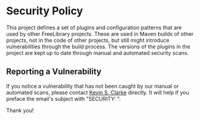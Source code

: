 # Security Policy

This project defines a set of plugins and configuration patterns that are used by other FreeLibrary projects. These are used in Maven builds of other projects, not in the code of other projects, but still might introduce vulnerabilities through the build process. The versions of the plugins in the project are kept up to date through manual and automated security scans.

## Reporting a Vulnerability

If you notice a vulnerability that has not been caught by our manual or automated scans, please contact <a href="mailto:ksclarke@ksclarke.io">Kevin S. Clarke</a> directly. It will help if you preface the email's subject with "SECURITY: ".

Thank you!
